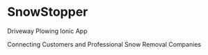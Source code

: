 # SnowStopper
Driveway Plowing Ionic App

Connecting Customers and Professional Snow Removal Companies
